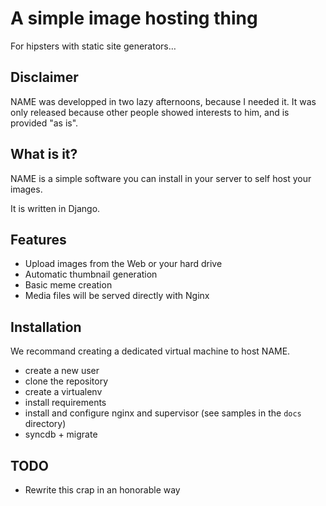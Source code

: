 A simple image hosting thing
============================

For hipsters with static site generators…


Disclaimer
----------

NAME was developped in two lazy afternoons, because I needed it. It was only
released because other people showed interests to him, and is provided "as is".


What is it?
-----------

NAME is a simple software you can install in your server to self host your images.

It is written in Django.


Features
--------

 * Upload images from the Web or your hard drive
 * Automatic thumbnail generation
 * Basic meme creation
 * Media files will be served directly with Nginx


Installation
------------

We recommand creating a dedicated virtual machine to host NAME.

 * create a new user
 * clone the repository
 * create a virtualenv
 * install requirements
 * install and configure nginx and supervisor (see samples in the `docs` directory)
 * syncdb + migrate


TODO
----

 * Rewrite this crap in an honorable way
